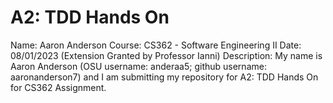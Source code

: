 # A2: TDD Hands On

Name: Aaron Anderson
Course: CS362 - Software Engineering II
Date: 08/01/2023 (Extension Granted by Professor Ianni)
Description:
My name is Aaron Anderson (OSU username: anderaa5; github username: aaronanderson7) and I am submitting my repository for A2: TDD Hands On for CS362 Assignment.
